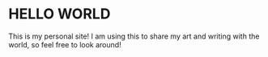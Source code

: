 # HELLO WORLD
This is my personal site!
I am using this to share my art and writing with the world, so feel free to look around!
